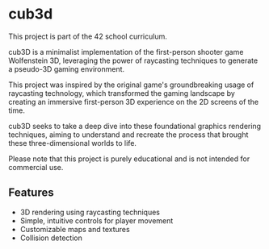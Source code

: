 # cub3d
This project is part of the 42 school curriculum.

cub3D is a minimalist implementation of the first-person shooter game Wolfenstein 3D, leveraging the power of raycasting techniques to generate a pseudo-3D gaming environment.


This project was inspired by the original game's groundbreaking usage of raycasting technology, which transformed the gaming landscape by creating an immersive first-person 3D experience on the 2D screens of the time.


cub3D seeks to take a deep dive into these foundational graphics rendering techniques, aiming to understand and recreate the process that brought these three-dimensional worlds to life.


Please note that this project is purely educational and is not intended for commercial use.

## Features
- 3D rendering using raycasting techniques
- Simple, intuitive controls for player movement
- Customizable maps and textures
- Collision detection
